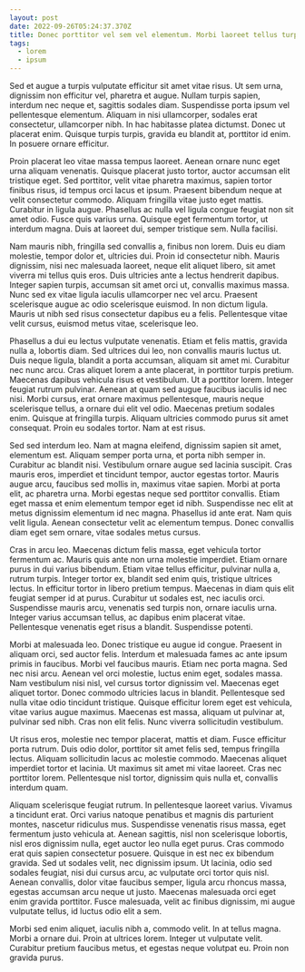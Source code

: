 ```yaml
---
layout: post
date: 2022-09-26T05:24:37.370Z
title: Donec porttitor vel sem vel elementum. Morbi laoreet tellus turpis.
tags:
  - lorem
  - ipsum
---
```

Sed et augue a turpis vulputate efficitur sit amet vitae risus. Ut sem urna, dignissim non efficitur vel, pharetra et augue. Nullam turpis sapien, interdum nec neque et, sagittis sodales diam. Suspendisse porta ipsum vel pellentesque elementum. Aliquam in nisi ullamcorper, sodales erat consectetur, ullamcorper nibh. In hac habitasse platea dictumst. Donec ut placerat enim. Quisque turpis turpis, gravida eu blandit at, porttitor id enim. In posuere ornare efficitur.

Proin placerat leo vitae massa tempus laoreet. Aenean ornare nunc eget urna aliquam venenatis. Quisque placerat justo tortor, auctor accumsan elit tristique eget. Sed porttitor, velit vitae pharetra maximus, sapien tortor finibus risus, id tempus orci lacus et ipsum. Praesent bibendum neque at velit consectetur commodo. Aliquam fringilla vitae justo eget mattis. Curabitur in ligula augue. Phasellus ac nulla vel ligula congue feugiat non sit amet odio. Fusce quis varius urna. Quisque eget fermentum tortor, ut interdum magna. Duis at laoreet dui, semper tristique sem. Nulla facilisi.

Nam mauris nibh, fringilla sed convallis a, finibus non lorem. Duis eu diam molestie, tempor dolor et, ultricies dui. Proin id consectetur nibh. Mauris dignissim, nisi nec malesuada laoreet, neque elit aliquet libero, sit amet viverra mi tellus quis eros. Duis ultricies ante a lectus hendrerit dapibus. Integer sapien turpis, accumsan sit amet orci ut, convallis maximus massa. Nunc sed ex vitae ligula iaculis ullamcorper nec vel arcu. Praesent scelerisque augue ac odio scelerisque euismod. In non dictum ligula. Mauris ut nibh sed risus consectetur dapibus eu a felis. Pellentesque vitae velit cursus, euismod metus vitae, scelerisque leo.

Phasellus a dui eu lectus vulputate venenatis. Etiam et felis mattis, gravida nulla a, lobortis diam. Sed ultrices dui leo, non convallis mauris luctus ut. Duis neque ligula, blandit a porta accumsan, aliquam sit amet mi. Curabitur nec nunc arcu. Cras aliquet lorem a ante placerat, in porttitor turpis pretium. Maecenas dapibus vehicula risus et vestibulum. Ut a porttitor lorem. Integer feugiat rutrum pulvinar. Aenean at quam sed augue faucibus iaculis id nec nisi. Morbi cursus, erat ornare maximus pellentesque, mauris neque scelerisque tellus, a ornare dui elit vel odio. Maecenas pretium sodales enim. Quisque at fringilla turpis. Aliquam ultricies commodo purus sit amet consequat. Proin eu sodales tortor. Nam at est risus.

Sed sed interdum leo. Nam at magna eleifend, dignissim sapien sit amet, elementum est. Aliquam semper porta urna, et porta nibh semper in. Curabitur ac blandit nisi. Vestibulum ornare augue sed lacinia suscipit. Cras mauris eros, imperdiet et tincidunt tempor, auctor egestas tortor. Mauris augue arcu, faucibus sed mollis in, maximus vitae sapien. Morbi at porta elit, ac pharetra urna. Morbi egestas neque sed porttitor convallis. Etiam eget massa et enim elementum tempor eget id nibh. Suspendisse nec elit at metus dignissim elementum id nec magna. Phasellus id ante erat. Nam quis velit ligula. Aenean consectetur velit ac elementum tempus. Donec convallis diam eget sem ornare, vitae sodales metus cursus.

Cras in arcu leo. Maecenas dictum felis massa, eget vehicula tortor fermentum ac. Mauris quis ante non urna molestie imperdiet. Etiam ornare purus in dui varius bibendum. Etiam vitae tellus efficitur, pulvinar nulla a, rutrum turpis. Integer tortor ex, blandit sed enim quis, tristique ultrices lectus. In efficitur tortor in libero pretium tempus. Maecenas in diam quis elit feugiat semper id at purus. Curabitur ut sodales est, nec iaculis orci. Suspendisse mauris arcu, venenatis sed turpis non, ornare iaculis urna. Integer varius accumsan tellus, ac dapibus enim placerat vitae. Pellentesque venenatis eget risus a blandit. Suspendisse potenti.

Morbi at malesuada leo. Donec tristique eu augue id congue. Praesent in aliquam orci, sed auctor felis. Interdum et malesuada fames ac ante ipsum primis in faucibus. Morbi vel faucibus mauris. Etiam nec porta magna. Sed nec nisi arcu. Aenean vel orci molestie, luctus enim eget, sodales massa. Nam vestibulum nisi nisl, vel cursus tortor dignissim vel. Maecenas eget aliquet tortor. Donec commodo ultricies lacus in blandit. Pellentesque sed nulla vitae odio tincidunt tristique. Quisque efficitur lorem eget est vehicula, vitae varius augue maximus. Maecenas est massa, aliquam ut pulvinar at, pulvinar sed nibh. Cras non elit felis. Nunc viverra sollicitudin vestibulum.

Ut risus eros, molestie nec tempor placerat, mattis et diam. Fusce efficitur porta rutrum. Duis odio dolor, porttitor sit amet felis sed, tempus fringilla lectus. Aliquam sollicitudin lacus ac molestie commodo. Maecenas aliquet imperdiet tortor et lacinia. Ut maximus sit amet mi vitae laoreet. Cras nec porttitor lorem. Pellentesque nisl tortor, dignissim quis nulla et, convallis interdum quam.

Aliquam scelerisque feugiat rutrum. In pellentesque laoreet varius. Vivamus a tincidunt erat. Orci varius natoque penatibus et magnis dis parturient montes, nascetur ridiculus mus. Suspendisse venenatis risus massa, eget fermentum justo vehicula at. Aenean sagittis, nisl non scelerisque lobortis, nisl eros dignissim nulla, eget auctor leo nulla eget purus. Cras commodo erat quis sapien consectetur posuere. Quisque in est nec ex bibendum gravida. Sed ut sodales velit, nec dignissim ipsum. Ut lacinia, odio sed sodales feugiat, nisi dui cursus arcu, ac vulputate orci tortor quis nisl. Aenean convallis, dolor vitae faucibus semper, ligula arcu rhoncus massa, egestas accumsan arcu neque ut justo. Maecenas malesuada orci eget enim gravida porttitor. Fusce malesuada, velit ac finibus dignissim, mi augue vulputate tellus, id luctus odio elit a sem.

Morbi sed enim aliquet, iaculis nibh a, commodo velit. In at tellus magna. Morbi a ornare dui. Proin at ultrices lorem. Integer ut vulputate velit. Curabitur pretium faucibus metus, et egestas neque volutpat eu. Proin non gravida purus.